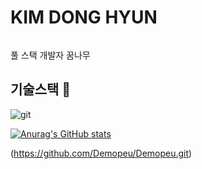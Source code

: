 # KIM DONG HYUN <h6>

풀 스택 개발자 꿈나무

## 기술스택 👺
![git](https://img.shields.io/badge/-Git-F05032?style=for-the-badge&logo=git&logoColor=ffffff)


[![Anurag's GitHub stats](https://github-readme-stats.vercel.app/api?username=Demopeu)](https://github.com/anuraghazra/github-readme-stats)

(https://github.com/Demopeu/Demopeu.git)
